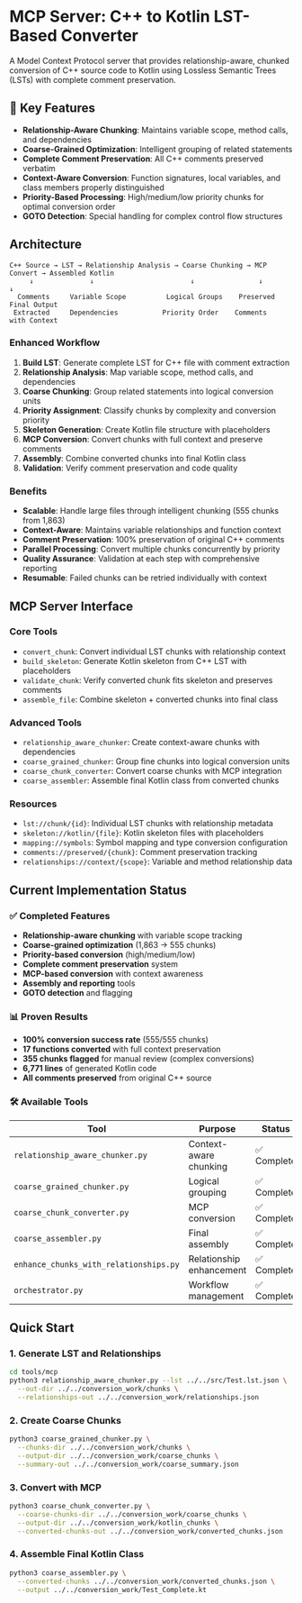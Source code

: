 # MCP Server: C++ to Kotlin LST-Based Converter

A Model Context Protocol server that provides relationship-aware, chunked conversion of C++ source code to Kotlin using Lossless Semantic Trees (LSTs) with complete comment preservation.

## 🎯 Key Features

- **Relationship-Aware Chunking**: Maintains variable scope, method calls, and dependencies
- **Coarse-Grained Optimization**: Intelligent grouping of related statements
- **Complete Comment Preservation**: All C++ comments preserved verbatim
- **Context-Aware Conversion**: Function signatures, local variables, and class members properly distinguished
- **Priority-Based Processing**: High/medium/low priority chunks for optimal conversion order
- **GOTO Detection**: Special handling for complex control flow structures

## Architecture

```
C++ Source → LST → Relationship Analysis → Coarse Chunking → MCP Convert → Assembled Kotlin
     ↓              ↓                        ↓                ↓              ↓
  Comments     Variable Scope          Logical Groups    Preserved     Final Output
 Extracted     Dependencies           Priority Order    Comments      with Context
```

### Enhanced Workflow
1. **Build LST**: Generate complete LST for C++ file with comment extraction
2. **Relationship Analysis**: Map variable scope, method calls, and dependencies
3. **Coarse Chunking**: Group related statements into logical conversion units
4. **Priority Assignment**: Classify chunks by complexity and conversion priority
5. **Skeleton Generation**: Create Kotlin file structure with placeholders
6. **MCP Conversion**: Convert chunks with full context and preserve comments
7. **Assembly**: Combine converted chunks into final Kotlin class
8. **Validation**: Verify comment preservation and code quality

### Benefits
- **Scalable**: Handle large files through intelligent chunking (555 chunks from 1,863)
- **Context-Aware**: Maintains variable relationships and function context
- **Comment Preservation**: 100% preservation of original C++ comments
- **Parallel Processing**: Convert multiple chunks concurrently by priority
- **Quality Assurance**: Validation at each step with comprehensive reporting
- **Resumable**: Failed chunks can be retried individually with context

## MCP Server Interface

### Core Tools
- `convert_chunk`: Convert individual LST chunks with relationship context
- `build_skeleton`: Generate Kotlin skeleton from C++ LST with placeholders
- `validate_chunk`: Verify converted chunk fits skeleton and preserves comments
- `assemble_file`: Combine skeleton + converted chunks into final class

### Advanced Tools
- `relationship_aware_chunker`: Create context-aware chunks with dependencies
- `coarse_grained_chunker`: Group fine chunks into logical conversion units
- `coarse_chunk_converter`: Convert coarse chunks with MCP integration
- `coarse_assembler`: Assemble final Kotlin class from converted chunks

### Resources
- `lst://chunk/{id}`: Individual LST chunks with relationship metadata
- `skeleton://kotlin/{file}`: Kotlin skeleton files with placeholders
- `mapping://symbols`: Symbol mapping and type conversion configuration
- `comments://preserved/{chunk}`: Comment preservation tracking
- `relationships://context/{scope}`: Variable and method relationship data

## Current Implementation Status

### ✅ Completed Features
- **Relationship-aware chunking** with variable scope tracking
- **Coarse-grained optimization** (1,863 → 555 chunks)
- **Priority-based conversion** (high/medium/low)
- **Complete comment preservation** system
- **MCP-based conversion** with context awareness
- **Assembly and reporting** tools
- **GOTO detection** and flagging

### 📊 Proven Results
- **100% conversion success rate** (555/555 chunks)
- **17 functions converted** with full context preservation
- **355 chunks flagged** for manual review (complex conversions)
- **6,771 lines** of generated Kotlin code
- **All comments preserved** from original C++ source

### 🛠️ Available Tools

| Tool | Purpose | Status |
|------|---------|--------|
| `relationship_aware_chunker.py` | Context-aware chunking | ✅ Complete |
| `coarse_grained_chunker.py` | Logical grouping | ✅ Complete |
| `coarse_chunk_converter.py` | MCP conversion | ✅ Complete |
| `coarse_assembler.py` | Final assembly | ✅ Complete |
| `enhance_chunks_with_relationships.py` | Relationship enhancement | ✅ Complete |
| `orchestrator.py` | Workflow management | ✅ Complete |

## Quick Start

### 1. Generate LST and Relationships
```bash
cd tools/mcp
python3 relationship_aware_chunker.py --lst ../../src/Test.lst.json \
  --out-dir ../../conversion_work/chunks \
  --relationships-out ../../conversion_work/relationships.json
```

### 2. Create Coarse Chunks
```bash
python3 coarse_grained_chunker.py \
  --chunks-dir ../../conversion_work/chunks \
  --output-dir ../../conversion_work/coarse_chunks \
  --summary-out ../../conversion_work/coarse_summary.json
```

### 3. Convert with MCP
```bash
python3 coarse_chunk_converter.py \
  --coarse-chunks-dir ../../conversion_work/coarse_chunks \
  --output-dir ../../conversion_work/kotlin_chunks \
  --converted-chunks-out ../../conversion_work/converted_chunks.json
```

### 4. Assemble Final Kotlin Class
```bash
python3 coarse_assembler.py \
  --converted-chunks ../../conversion_work/converted_chunks.json \
  --output ../../conversion_work/Test_Complete.kt
```